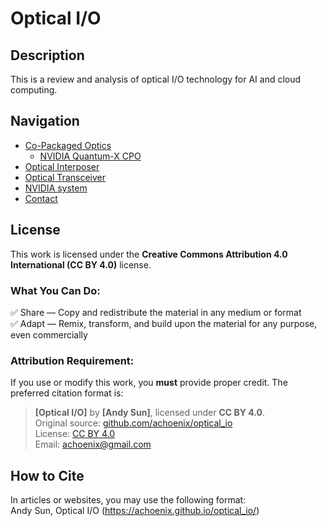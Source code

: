 # Optical I/O

## Description
This is a review and analysis of optical I/O technology for AI and cloud computing. 


## Navigation

- [Co-Packaged Optics](cpo.md)
    - [NVIDIA Quantum-X CPO](nv_quantumx_cpo.md)
- [Optical Interposer](optical_interposer.md)
- [Optical Transceiver](transceiver.md)
- [NVIDIA system](nvidia_system.md)
- [Contact](contact.md)


## License  
This work is licensed under the **Creative Commons Attribution 4.0 International (CC BY 4.0)** license.  

### What You Can Do:
✅ Share — Copy and redistribute the material in any medium or format  
✅ Adapt — Remix, transform, and build upon the material for any purpose, even commercially  

### Attribution Requirement:  
If you use or modify this work, you **must** provide proper credit. The preferred citation format is:  

> **[Optical I/O]** by **[Andy Sun]**, licensed under **CC BY 4.0**.  
> Original source: [github.com/achoenix/optical_io](https://github.com/achoenix/optical_io/)  
> License: [CC BY 4.0](https://creativecommons.org/licenses/by/4.0/)  
> Email: achoenix@gmail.com

## How to Cite  
In articles or websites, you may use the following format:  
Andy Sun, Optical I/O (https://achoenix.github.io/optical_io/)
